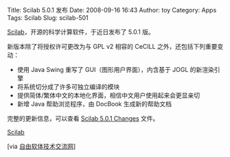Title: Scilab 5.0.1 发布
Date: 2008-09-16 16:43
Author: toy
Category: Apps
Tags: Scilab
Slug: scilab-501

[Scilab](http://linuxtoy.org/archives/scilab.html)，开源的科学计算软件，于近日发布了
5.0.1 版。

新版本除了将授权许可更改为与 GPL v2 相容的 CeCILL
之外，还包括下列重要变动：

-   使用 Java Swing 重写了 GUI（图形用户界面），内含基于 JOGL
    的新渲染引擎
-   将系统切分成了许多可独立编译的模块
-   提供简体/繁体中文的本地化界面，相信中文用户使用起来会更显亲切
-   新增 Java 帮助浏览程序，由 DocBook 生成新的帮助文档

完整的更新信息，可以查看 [Scilab 5.0.1
Changes](http://www.scilab.org/download/index_download.php?page=CHANGES_5.0.1)
文件。

[Scilab](http://www.scilab.org/download/)

[via
[自由软体技术交流网](http://freesf.tw/modules/news/article.php?storyid=3590)]
